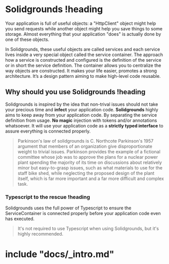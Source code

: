 # Solidgrounds !heading

Your application is full of useful objects: a "HttpClient"
object might help you send requests while another object might help you save things to some storage. Almost everything
that your application "does" is actually done by one of these objects.

In Solidgrounds, these useful objects are called services and each service lives inside a very special object called the
service container. The approach how a service is constructed and configured is the definition of the service or in short
the service definition. The container allows you to centralize the way objects are constructed. It makes your life
easier, promotes a strong architecture. It’s a design pattern aiming to make high-level code reusable.

## Why should you use Solidgrounds !heading

Solidgrounds is inspired by the idea that non-trival issues should not take your precious time and **infect** your
application code. **Solidgrounds** highly aims to keep away from your application code. By separating the service
definition from usage. **No magic** injection with tokens and/or annotations whatsoever. It will use your application
code as a **strictly typed interface** to assure everything is connected properly.

> Parkinson's law of solidgrounds is C. Northcote Parkinson's 1957 argument that members of an organization give disproportionate weight to trivial issues. Parkinson provides the example of a fictional committee whose job was to approve the plans for a nuclear power plant spending the majority of its time on discussions about relatively minor but easy-to-grasp issues, such as what materials to use for the staff bike shed, while neglecting the proposed design of the plant itself, which is far more important and a far more difficult and complex task.

### Typescript to the rescue !heading

Solidgrounds uses the full power of Typescript to ensure the ServiceContainer is connected properly before your
application code even has executed.

> It's not required to use Typescript when using Solidgrounds, but it's highly recommended.

# include "docs/\_intro.md"
